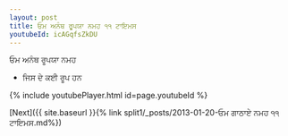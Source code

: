```yaml
---
layout: post
title: ਓਮ ਅਨੰਥ ਰੂਪਯਾ ਨਮਹ ੧੧ ਟਾਇਮਸ
youtubeId: icAGqfsZkDU
---
```

 
 
 ਓਮ ਅਨੰਥ ਰੂਪਯਾ ਨਮਹ  
 
 -  ਜਿਸ ਦੇ ਕਈ ਰੂਪ ਹਨ 
 
  
 
  
 
 
 
 
 
 


{% include youtubePlayer.html id=page.youtubeId %}
 
[Next]({{ site.baseurl }}{% link  split1/_posts/2013-01-20-ਓਮ ਗਾਠਾਏ ਨਮਹ ੧੧ ਟਾਇਮਸ.md%})
 
